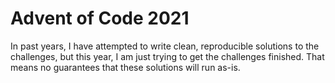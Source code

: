 # Advent of Code 2021

In past years, I have attempted to write clean, reproducible solutions to the challenges, but this year, I am just trying to get the challenges finished. That means no guarantees that these solutions will run as-is.
